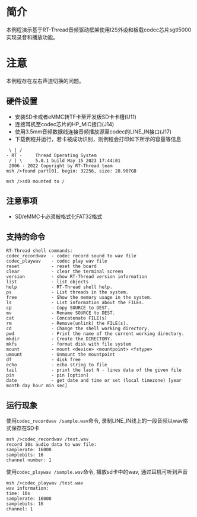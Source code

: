 # 简介

本例程演示基于RT-Thread音频驱动框架使用I2S外设和板载codec芯片sgtl5000实现录音和播放功能。

# 注意

本例程存在左右声道切换的问题。

## 硬件设置

- 安装SD卡或者eMMC转TF卡至开发板SD卡卡槽(U11)
- 连接耳机至codec芯片的HP_MIC接口(J14)
- 使用3.5mm音频数据线连接音频播放源至codec的LINE_IN接口(J17)
- 下载例程并运行，若卡被成功识别，则例程会打印如下所示的容量等信息

```console
 \ | /
- RT -     Thread Operating System
 / | \     5.0.1 build May 15 2023 17:44:01
 2006 - 2022 Copyright by RT-Thread team
msh />found part[0], begin: 32256, size: 28.907GB

msh />sd0 mounted to /

```

## 注意事项

- SD/eMMC卡必须被格式化FAT32格式


## 支持的命令

```console
RT-Thread shell commands:
codec_recordwav  - codec record sound to wav file
codec_playwav    - codec play wav file
reset            - reset the board
clear            - clear the terminal screen
version          - show RT-Thread version information
list             - list objects
help             - RT-Thread shell help.
ps               - List threads in the system.
free             - Show the memory usage in the system.
ls               - List information about the FILEs.
cp               - Copy SOURCE to DEST.
mv               - Rename SOURCE to DEST.
cat              - Concatenate FILE(s)
rm               - Remove(unlink) the FILE(s).
cd               - Change the shell working directory.
pwd              - Print the name of the current working directory.
mkdir            - Create the DIRECTORY.
mkfs             - format disk with file system
mount            - mount <device> <mountpoint> <fstype>
umount           - Unmount the mountpoint
df               - disk free
echo             - echo string to file
tail             - print the last N - lines data of the given file
pin              - pin [option]
date             - get date and time or set (local timezone) [year month day hour min sec]
```

## 运行现象
使用`codec_recordwav /sample.wav`命令, 录制LINE_IN线上的一段音频以wav格式保存在SD卡
```console
msh />codec_recordwav /test.wav
record 10s audio data to wav file:
samplerate: 16000
samplebits: 16
channel number: 1
```
使用`codec_playwav /sample.wav`命令, 播放sd卡中的wav, 通过耳机可听到声音
```console
msh />codec_playwav /test.wav
wav information:
time: 10s
samplerate: 16000
samplebits: 16
channel: 1
```

